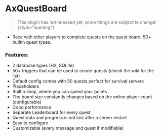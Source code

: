 # AxQuestBoard

> This plugin has not released yet, some things are subject to change!
{style="warning"}

* Race with other players to complete quests on the quest board, 50+ builtin quest types.

### Features:
- 2 database types (H2, SQLite)
- 50+ triggers that can be used to create quests (check the wiki for the list)
- Default config comes with 50 quests perfect for survival servers
- Placeholders
- Builtin shop, where you can spend your points
- The board size constantly changes based on the online player count (configurable)
- Good performance
- Separate Leaderboard for every quest
- Quest data and progress is not lost after a server restart
- Easy to configure
- Customizable (every message and quest if modifiable)